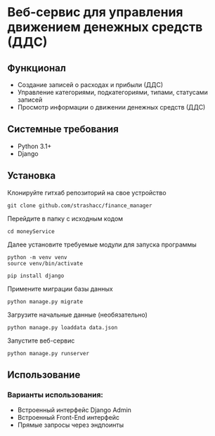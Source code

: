 # Веб-сервис для управления движением денежных средств (ДДС)

## Функционал
- Создание записей о расходах и прибыли (ДДС)
- Управление категориями, подкатегориями, типами, статусами записей
- Просмотр информации о движении денежных средств (ДДС)

## Системные требования
- Python 3.1+
- Django

## Установка

Клонируйте гитхаб репозиторий на свое устройство
```
git clone github.com/strashacc/finance_manager
```

Перейдите в папку с исходным кодом
```
cd moneyService
```

Далее установите требуемые модули для запуска программы
```
python -m venv venv
source venv/bin/activate
```

```
pip install django
```

Примените миграции базы данных
```
python manage.py migrate
```

Загрузите начальные данные (необязательно)
```
python manage.py loaddata data.json
```

Запустите веб-сервис
```
python manage.py runserver
```

## Использование

### Варианты использования:
* Встроенный интерфейс Django Admin
* Встроенный  Front-End интерфейс
* Прямые запросы через эндпоинты